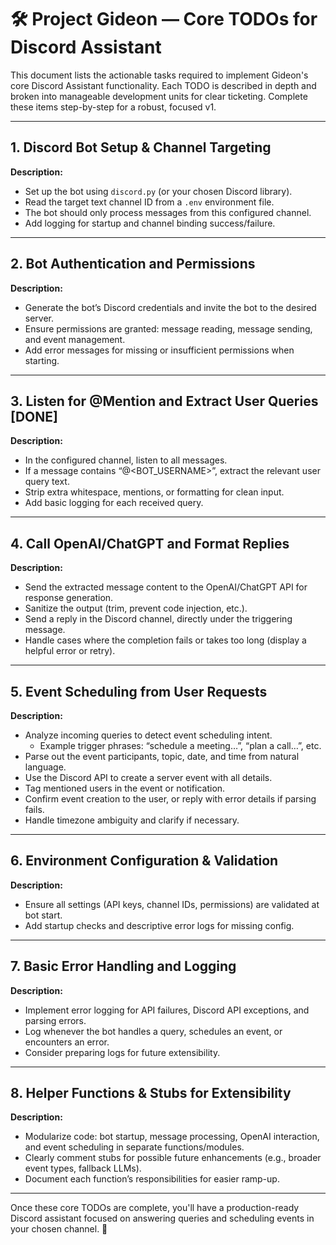 # 🛠️ Project Gideon — Core TODOs for Discord Assistant

This document lists the actionable tasks required to implement Gideon's core Discord Assistant functionality. Each TODO is described in depth and broken into manageable development units for clear ticketing. Complete these items step-by-step for a robust, focused v1.

---

## 1. Discord Bot Setup & Channel Targeting

**Description:**  
- Set up the bot using `discord.py` (or your chosen Discord library).
- Read the target text channel ID from a `.env` environment file.
- The bot should only process messages from this configured channel.
- Add logging for startup and channel binding success/failure.

---

## 2. Bot Authentication and Permissions

**Description:**  
- Generate the bot’s Discord credentials and invite the bot to the desired server.
- Ensure permissions are granted: message reading, message sending, and event management.
- Add error messages for missing or insufficient permissions when starting.

---

## 3. Listen for @Mention and Extract User Queries [DONE]

**Description:**
- In the configured channel, listen to all messages.
- If a message contains “@<BOT_USERNAME>”, extract the relevant user query text.
- Strip extra whitespace, mentions, or formatting for clean input.
- Add basic logging for each received query.

---

## 4. Call OpenAI/ChatGPT and Format Replies

**Description:**  
- Send the extracted message content to the OpenAI/ChatGPT API for response generation.
- Sanitize the output (trim, prevent code injection, etc.).
- Send a reply in the Discord channel, directly under the triggering message.
- Handle cases where the completion fails or takes too long (display a helpful error or retry).

---

## 5. Event Scheduling from User Requests

**Description:**  
- Analyze incoming queries to detect event scheduling intent.
  - Example trigger phrases: “schedule a meeting…”, “plan a call…”, etc.
- Parse out the event participants, topic, date, and time from natural language.
- Use the Discord API to create a server event with all details.
- Tag mentioned users in the event or notification.
- Confirm event creation to the user, or reply with error details if parsing fails.
- Handle timezone ambiguity and clarify if necessary.

---

## 6. Environment Configuration & Validation

**Description:**  
- Ensure all settings (API keys, channel IDs, permissions) are validated at bot start.
- Add startup checks and descriptive error logs for missing config.

---

## 7. Basic Error Handling and Logging

**Description:**  
- Implement error logging for API failures, Discord API exceptions, and parsing errors.
- Log whenever the bot handles a query, schedules an event, or encounters an error.
- Consider preparing logs for future extensibility.

---

## 8. Helper Functions & Stubs for Extensibility

**Description:**  
- Modularize code: bot startup, message processing, OpenAI interaction, and event scheduling in separate functions/modules.
- Clearly comment stubs for possible future enhancements (e.g., broader event types, fallback LLMs).
- Document each function’s responsibilities for easier ramp-up.

---

Once these core TODOs are complete, you'll have a production-ready Discord assistant focused on answering queries and scheduling events in your chosen channel. 🚀